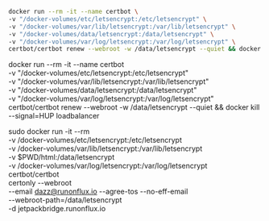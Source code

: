```bash
docker run --rm -it --name certbot \
-v "/docker-volumes/etc/letsencrypt:/etc/letsencrypt" \
-v "/docker-volumes/var/lib/letsencrypt:/var/lib/letsencrypt" \
-v "/docker-volumes/data/letsencrypt:/data/letsencrypt" \
-v "/docker-volumes/var/log/letsencrypt:/var/log/letsencrypt" \
certbot/certbot renew --webroot -w /data/letsencrypt --quiet && docker kill --signal=HUP loadbalancer
```

docker run --rm -it --name certbot \
-v "/docker-volumes/etc/letsencrypt:/etc/letsencrypt" \
-v "/docker-volumes/var/lib/letsencrypt:/var/lib/letsencrypt" \
-v "/docker-volumes/data/letsencrypt:/data/letsencrypt" \
-v "/docker-volumes/var/log/letsencrypt:/var/log/letsencrypt" \
certbot/certbot renew --webroot -w /data/letsencrypt --quiet && docker kill --signal=HUP loadbalancer


sudo docker run -it --rm \
-v /docker-volumes/etc/letsencrypt:/etc/letsencrypt \
-v /docker-volumes/var/lib/letsencrypt:/var/lib/letsencrypt \
-v $PWD/html:/data/letsencrypt \
-v /docker-volumes/var/log/letsencrypt:/var/log/letsencrypt \
certbot/certbot \
certonly --webroot \
--email dazz@runonflux.io --agree-tos --no-eff-email \
--webroot-path=/data/letsencrypt \
-d jetpackbridge.runonflux.io